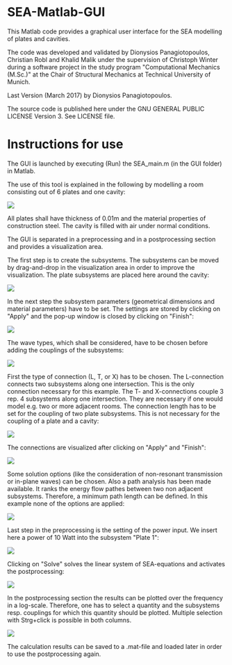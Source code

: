 # SEA-Matlab-GUI
This Matlab code provides a graphical user interface for the SEA modelling of plates and cavities.

The code was developed and validated by Dionysios Panagiotopoulos, Christian Robl and Khalid Malik under the supervision of Christoph Winter during a software project in the study program "Computational Mechanics (M.Sc.)" at the Chair of Structural Mechanics at Technical University of Munich.

Last Version (March 2017) by Dionysios Panagiotopoulos. 

The source code is published here under the GNU GENERAL PUBLIC LICENSE Version 3. See LICENSE file.

# Instructions for use

The GUI is launched by executing (Run) the SEA_main.m (in the GUI folder) in Matlab. 

The use of this tool is explained in the following by modelling a room consisting out of 6 plates and one cavity:

![](./screenshots/Example.png)

All plates shall have thickness of 0.01m and the material properties of construction steel. The cavity is filled with air under normal conditions.

The GUI is separated in a preprocessing and in a postprocessing section and provides a visualization area.

The first step is to create the subsystems. The subsystems can be moved by drag-and-drop in the visualization area in order to improve the visualization. The plate subsystems are placed here around the cavity:

![](./screenshots/creating_subsystems.JPG) 

In the next step the subsystem parameters (geometrical dimensions and material parameters) have to be set. The settings are stored by clicking on "Apply" and the pop-up window is closed by clicking on "Finish":

![](./screenshots/setting_subsystem_parameters.JPG) 

The wave types, which shall be considered, have to be chosen before adding the couplings of the subsystems:

![](./screenshots/add_coulping_waves_type.JPG) 

First the type of connection (L, T, or X) has to be chosen. The L-connection connects two subsystems along one intersection. This is the only connection necessary for this example. The T- and X-connections couple 3 rep. 4 subsystems along one intersection. They are necessary if one would model e.g. two or more adjacent rooms.
The connection length has to be set for the coupling of two plate subsystems. This is not necessary for the coupling of a plate and a cavity:

![](./screenshots/add_coupling.JPG) 

The connections are visualized after clicking on "Apply" and "Finish":

![](./screenshots/coupling_visualization.JPG) 

Some solution options (like the consideration of non-resonant transmission or in-plane waves) can be chosen. Also a path analysis has been made available. It ranks the energy flow pathes between two non adjacent subsystems. Therefore, a minimum path length can be defined. In this example none of the options are applied:

![](./screenshots/soultion_options.JPG) 

Last step in the preprocessing is the setting of the power input. We insert here a power of 10 Watt into the subsystem "Plate 1":

![](./screenshots/power_input.JPG) 

Clicking on "Solve" solves the linear system of SEA-equations and activates the postprocessing:

![](./screenshots/solve.JPG)

In the postprocessing section the results can be plotted over the frequency in a log-scale. Therefore, one has to select a quantity and the subsystems resp. couplings for which this quantity should be plotted. Multiple selection with Strg+click is possible in both columns.

![](./screenshots/plotting_resuts.JPG)

The calculation results can be saved to a .mat-file and loaded later in order to use the postprocessing again.
